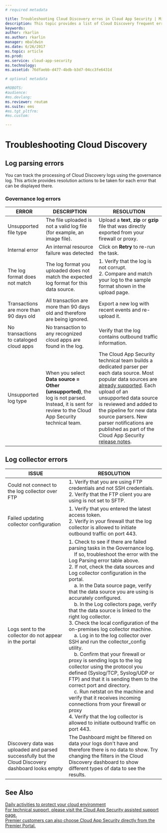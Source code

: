 ```yaml
---
# required metadata

title: Troubleshooting Cloud Discovery erros in Cloud App Security | Microsoft Docs
description: This topic provides a list of Cloud Discovery frequent errors and resolution recommendations for each.
keywords:
author: rkarlin
ms.author: rkarlin
manager: mbaldwin
ms.date: 6/26/2017
ms.topic: article
ms.prod:
ms.service: cloud-app-security
ms.technology:
ms.assetid: 76dfaebb-d477-4bdb-b3d7-04cc3fe6431d

# optional metadata

#ROBOTS:
#audience:
#ms.devlang:
ms.reviewer: reutam
ms.suite: ems
#ms.tgt_pltfrm:
#ms.custom:

---
```


# Troubleshooting Cloud Discovery
## Log parsing errors

You can track the processing of Cloud Discovery logs using the governance log. This article provides resolution actions to be taken for each error that can be displayed there.

### Governance log errors
|ERROR|DESCRIPTION|RESOLUTION|
|----|----|----|
|Unsupported file type|The file uploaded is not a valid log file (for example, an image file).|Upload a **text**, **zip** or **gzip** file that was directly exported from your firewall or proxy.|
|Internal error|An internal resource failure was detected|Click on **Retry** to re-run the task.|
|The log format does not match|The log format you uploaded does not match the expected log format for this data source.|1. Verify that the log is not corrupt. <br /> 2. Compare and match your log to the sample format shown in the upload page.|
|Transactions are more than 90 days old|All transaction are more than 90 days old and therefore are being ignored.|Export a new log with recent events and re-upload it.|
|No transactions to cataloged cloud apps|No transaction to any recognized cloud apps are found in the log.|Verify that the log contains outbound traffic information.|
|Unsupported log type|When you select **Data source = Other (unsupported)**, the log is not parsed. Instead, it is sent for review to the Cloud App Security technical team.|The Cloud App Security technical team builds a dedicated parser per each data source. Most popular data sources are [already supported](set-up-cloud-discovery.md). Each upload of an unsupported data source is reviewed and added to the pipeline for new data source parsers. New parser notifications are published as part of the Cloud App Security [release notes](release-notes.md).|
## Log collector errors

|ISSUE|RESOLUTION|
|----|----|
|Could not connect to the log collector over FTP|1. Verify that you are using FTP credentials and not SSH credentials. <br />2. Verify that the FTP client you are using is not set to SFTP.|
|Failed updating collector configuration|1. Verify that you entered the latest access token. <br />2. Verify in your firewall that the log collector is allowed to initiate outbound traffic on port 443.|
|Logs sent to the collector do not appear in the portal|1.  Check to see if there are failed parsing tasks in the Governance log.  <br />  &nbsp;&nbsp;&nbsp;&nbsp;If so, troubleshoot the error with the Log Parsing error table above.<br /> 2. If not, check the data sources and Log collector configuration in the portal. <br /> &nbsp;&nbsp;&nbsp;&nbsp;a. In the Data source page, verify that the data source you are using is accurately configured. <br />&nbsp;&nbsp;&nbsp;&nbsp;b. In the Log collectors page, verify that the data source is linked to the right log collector. <br /> 3. Check the local configuration of the on-premises log collector machine.  <br />&nbsp;&nbsp;&nbsp;&nbsp;a. Log in to the log collector over SSH and run the collector_config utility.<br/>&nbsp;&nbsp;&nbsp;&nbsp;b. Confirm that your firewall or proxy is sending logs to the log collector using the protocol you defined (Syslog/TCP, Syslog/UDP or FTP) and that it is sending them to the correct port and directory.<br /> &nbsp;&nbsp;&nbsp;&nbsp;c. Run netstat on the machine and verify that it receives incoming connections from your firewall or proxy <br /> 4.   Verify that the log collector is allowed to initiate outbound traffic on port 443.|
|Discovery data was uploaded and parsed successfully but the Cloud Discovery dashboard looks empty|The Dashboard might be filtered on data your logs don't have and therefore there is no data to show. Try changing the filters in the Cloud Discovery dashboard to show different types of data to see the results.|

## See Also  
[Daily activities to protect your cloud environment](daily-activities-to-protect-your-cloud-environment.md)   
[For technical support, please visit the Cloud App Security assisted support page.](http://support.microsoft.com/oas/default.aspx?prid=16031)   
[Premier customers can also choose Cloud App Security directly from the Premier Portal.](https://premier.microsoft.com/)  
  
  
